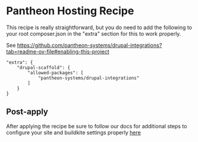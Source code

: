 # Pantheon Hosting Recipe

This recipe is really straightforward, but you do need to add the following to your root composer.json in the "extra" section for this to work properly.

See https://github.com/pantheon-systems/drupal-integrations?tab=readme-ov-file#enabling-this-project 

    "extra": {
        "drupal-scaffold": {
            "allowed-packages": [
                "pantheon-systems/drupal-integrations"
            ]
        }
    }

## Post-apply
After applying the recipe be sure to follow our docs for additional steps to configure your site and buildkite settings properly [here](../../../docs/hosting/pantheon.md)